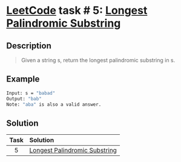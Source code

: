 # [LeetCode][leetcode] task # 5: [Longest Palindromic Substring][task]

Description
-----------

> Given a string s, return the longest palindromic substring in s.

Example
-------

```sh
Input: s = "babad"
Output: "bab"
Note: "aba" is also a valid answer.
```

Solution
--------

| Task | Solution                                  |
|:----:|:------------------------------------------|
|  5   | [Longest Palindromic Substring][solution] |


[leetcode]: <http://leetcode.com/>
[task]: <https://leetcode.com/problems/longest-palindromic-substring/>
[solution]: <https://github.com/wellaxis/praxis-leetcode/blob/main/src/main/java/com/witalis/praxis/leetcode/task/h1/p5/option/Practice.java>
